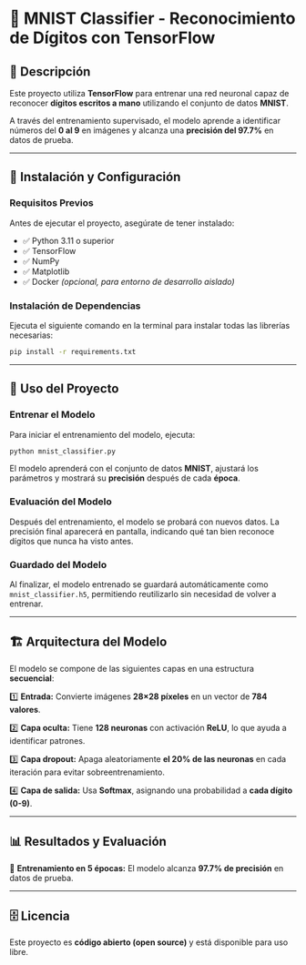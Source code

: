 # 🧠 MNIST Classifier - Reconocimiento de Dígitos con TensorFlow

## 📌 Descripción

Este proyecto utiliza **TensorFlow** para entrenar una red neuronal capaz de reconocer **dígitos escritos a mano** utilizando el conjunto de datos **MNIST**.

A través del entrenamiento supervisado, el modelo aprende a identificar números del **0 al 9** en imágenes y alcanza una **precisión del 97.7%** en datos de prueba.

---

## 🚀 Instalación y Configuración

### **Requisitos Previos**

Antes de ejecutar el proyecto, asegúrate de tener instalado:

- ✅ Python 3.11 o superior
- ✅ TensorFlow
- ✅ NumPy
- ✅ Matplotlib
- ✅ Docker *(opcional, para entorno de desarrollo aislado)*

### **Instalación de Dependencias**

Ejecuta el siguiente comando en la terminal para instalar todas las librerías necesarias:

```bash
pip install -r requirements.txt
```

---

## 🎯 Uso del Proyecto

### **Entrenar el Modelo**

Para iniciar el entrenamiento del modelo, ejecuta:

```bash
python mnist_classifier.py
```

El modelo aprenderá con el conjunto de datos **MNIST**, ajustará los parámetros y mostrará su **precisión** después de cada **época**.

### **Evaluación del Modelo**

Después del entrenamiento, el modelo se probará con nuevos datos. La precisión final aparecerá en pantalla, indicando qué tan bien reconoce dígitos que nunca ha visto antes.

### **Guardado del Modelo**

Al finalizar, el modelo entrenado se guardará automáticamente como `mnist_classifier.h5`, permitiendo reutilizarlo sin necesidad de volver a entrenar.

---

## 🏗 Arquitectura del Modelo

El modelo se compone de las siguientes capas en una estructura **secuencial**:

1️⃣ **Entrada:** Convierte imágenes **28×28 píxeles** en un vector de **784 valores**.

2️⃣ **Capa oculta:** Tiene **128 neuronas** con activación **ReLU**, lo que ayuda a identificar patrones.

3️⃣ **Capa dropout:** Apaga aleatoriamente **el 20% de las neuronas** en cada iteración para evitar sobreentrenamiento.

4️⃣ **Capa de salida:** Usa **Softmax**, asignando una probabilidad a **cada dígito (0-9)**.

---

## 📊 Resultados y Evaluación

🔹 **Entrenamiento en 5 épocas:** El modelo alcanza **97.7% de precisión** en datos de prueba.

---

## 🗄 Licencia

Este proyecto es **código abierto (open source)** y está disponible para uso libre.
